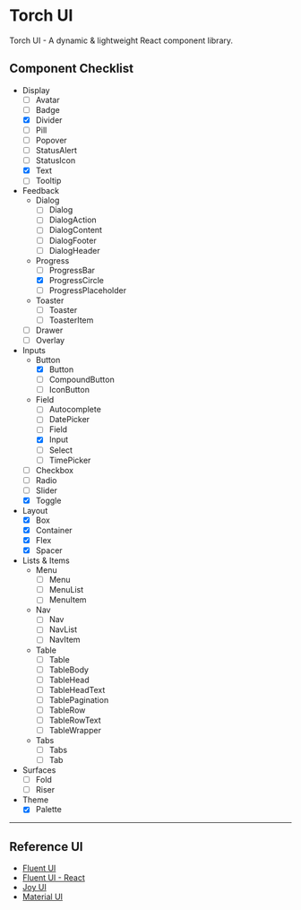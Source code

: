 # Torch UI

Torch UI - A dynamic & lightweight React component library.

## Component Checklist

- Display
  - [ ] Avatar
  - [ ] Badge
  - [x] Divider
  - [ ] Pill
  - [ ] Popover
  - [ ] StatusAlert
  - [ ] StatusIcon
  - [x] Text
  - [ ] Tooltip

- Feedback
  - Dialog
    - [ ] Dialog
    - [ ] DialogAction
    - [ ] DialogContent
    - [ ] DialogFooter
    - [ ] DialogHeader
  - Progress
    - [ ] ProgressBar
    - [x] ProgressCircle
    - [ ] ProgressPlaceholder
  - Toaster
    - [ ] Toaster
    - [ ] ToasterItem
  - [ ] Drawer
  - [ ] Overlay

- Inputs
  - Button
    - [x] Button
    - [ ] CompoundButton
    - [ ] IconButton
  - Field
    - [ ] Autocomplete
    - [ ] DatePicker
    - [ ] Field
    - [x] Input
    - [ ] Select
    - [ ] TimePicker
  - [ ] Checkbox
  - [ ] Radio
  - [ ] Slider
  - [x] Toggle

- Layout
  - [x] Box
  - [x] Container
  - [x] Flex
  - [x] Spacer

- Lists & Items
  - Menu
    - [ ] Menu
    - [ ] MenuList
    - [ ] MenuItem
  - Nav
    - [ ] Nav
    - [ ] NavList
    - [ ] NavItem
  - Table
    - [ ] Table
    - [ ] TableBody
    - [ ] TableHead
    - [ ] TableHeadText
    - [ ] TablePagination
    - [ ] TableRow
    - [ ] TableRowText
    - [ ] TableWrapper
  - Tabs
    - [ ] Tabs
    - [ ] Tab

- Surfaces
  - [ ] Fold
  - [ ] Riser

- Theme
  - [x] Palette

---

## Reference UI

- [Fluent UI](https://developer.microsoft.com/en-us/fluentui#/controls/web)
- [Fluent UI - React](https://react.fluentui.dev/?path=/docs/concepts-introduction--page)
- [Joy UI](https://mui.com/joy-ui/getting-started/)
- [Material UI](https://mui.com/material-ui/getting-started/)
